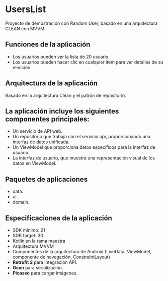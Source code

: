 # UsersList

Proyecto de demostración con Random User, basado en una arquitectura CLEAN con MVVM.

## Funciones de la aplicación

- Los usuarios pueden ver la lista de 20 usuario.
- Los usuarios pueden hacer clic en cualquier item para ver detalles de su elección.

## Arquitectura de la aplicación
Basado en la arquitectura Clean y el patrón de repositorio.

## La aplicación incluye los siguientes componentes principales:
- Un servicio de API web.
- Un repositorio que trabaja con el servicio api, proporcionando una interfaz de datos unificada.
- Un ViewModel que proporciona datos específicos para la interfaz de usuario.
- La interfaz de usuario, que muestra una representación visual de los datos en ViewModel.

## Paquetes de aplicaciones
- data.
- ui.
- domain.

## Especificaciones de la aplicación
- SDK mínimo: 21
- SDK target: 30
- Kotlin en la rama maestra
- Arquitectura MVVM
- Componentes de la arquitectura de Android (LiveData, ViewModel, componente de navegación, ConstraintLayout)
- **Retrofit 2** para integración API.
- **Gson** para serialización.
- **Picasso** para cargar imágenes.
